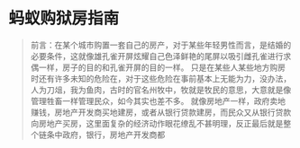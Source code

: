 # 蚂蚁购狱房指南

> 前言：在某个城市购置一套自己的房产，对于某些年轻男性而言，是结婚的必要条件，这就像雄孔雀开屏炫耀自己色泽鲜艳的尾屏以吸引雌孔雀进行求偶一样，房子的目的和孔雀开屏的目的一样。
> 只是在某些人某些地方购房时还有许多未知的危险在，对于这些危险在事前基本上无能为力，没办法，人为刀俎，我为鱼肉，古时的官名州牧中，牧就是牧民的意思，大意就是像管理牲畜一样管理民众，如今其实也差不多。
> 就像房地产一样，政府卖地赚钱，房地产开发商买地建房，或者从银行贷款建房，而民众又从银行贷款向房地产买房，这里面复杂的经济动作眼花缭乱不甚明理，反正最后就是整个链条中政府，银行，房地产开发商都

<!--stackedit_data:
eyJoaXN0b3J5IjpbMTk1MTc4MzgwMywxMzkwODA0NzgsLTE0Nz
U4ODAzMTUsNjUwNzY3MDUsLTEzMjM4NzI0MzIsLTIzNjY3MzI0
OCwtMjQ1MDgxMzUxLC0xNTc2ODY5ODAyLDU5MjExNDkyNiwtMT
M1NjI2MTMwNSwyNjE0NzMyMzksMTE2MDI4OTk5Myw4NTY4OTQy
NjksMjEzNTAyNTA2MywxODU1NTUyMDYwXX0=
-->